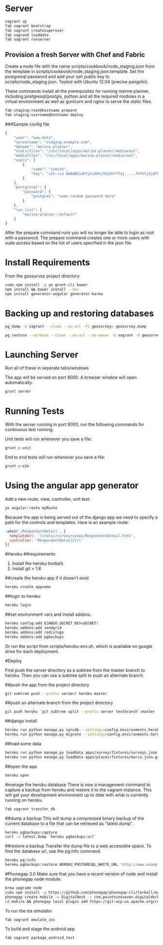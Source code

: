# Server
```bash
vagrant up
fab vagrant bootstrap
fab vagrant createsuperuser
fab vagrand loaddata
fab vagrant runserver
```

## Provision a fresh Server with Chef and Fabric
Create a node file with the name scripts/cookbook/node_staging.json from the template in scripts/cookbook/node_staging.json.template.  Set the postgresql password and add your ssh public key to scripts/node_staging.json.  Tested with Ubuntu 12.04 (precise pangolin).

These commands install all the prerequisites for running marine planner, including postgresql/postgis, python and all the required modules in a virtual environment as well as gunicorn and nginx to serve the static files.

```bash
fab staging:root@hostname prepare
fab staging:username@hostname deploy
```

###Sample config file
```javascript
{
    "user": "www-data",
    "servername": "staging.example.com",
    "dbname": "marine-planner",
    "staticfiles": "/usr/local/apps/marine-planner/mediaroot",
    "mediafiles": "/usr/local/apps/marine-planner/mediaroot",
    "users": [
        {
            "name": "jsmith",
            "key": "ssh-rsa AAAAB3sdkfjhsdkhjfdjkhfffdj.....fhfhfjdjdfhQ== jsmith@machine.local"
        }
    ],
    "postgresql": {
        "password": {
            "postgres": "some random password here"
        }
    },
    "run_list": [
        "marine-planner::default"
    ]
}
```

After the prepare command runs you will no longer be able to login as root with a password.  The prepare command creates one or more users with sudo access based on the list of users specified in the json file.


# Install Requirements
From the geosurvey project directory
```bash
sudo npm install -g yo grunt-cli bower
npm install && bower install --dev
npm install generator-angular generator-karma
```

# Backing up and restoring databases

```bash
pg_dump -U vagrant --clean --no-acl -Fc geosurvey> geosurvey.dump
```

```bash
pg_restore --verbose --clean --no-acl --no-owner -U vagrant -d geosurvey geosurvey.dump
```
# Launching Server
Run all of these in seperate tabs/windows

The app will be served on port 9000.  A browser window will open automatically.
```bash
grunt server
```
# Running Tests

With the server running in port 9000, run the following commands for continuous test running.

Unit tests will run whenever you save a file:

```bash
grunt c-unit
```

End to end tests will run whenever you save a file:


```bash
grunt c-e2e
```


# Using the angular app generator

Add a new route, view, controller, unit test:
```bash
yo angular:route myRoute
```

Because the app is being served out of the django app we need to specify a path for the controls and templates.  Here is an axample route:

```javascript
.when('/RespondantDetail', {
  templateUrl: '/static/survey/views/RespondantDetail.html',
  controller: 'RespondantDetailCtrl'
})
```

#Heroku
##requirements
1. Install the heroku toolbelt.
2. Install git > 1.8

##create the heroku app if it doesn't exist
```bash
heroku create appname
```

##login to heroku
```bash
heroku login
```

##set environment vars and install addons.
```bash
heroku config:add DJANGO_SECRET_KEY=SECRET!
heroku addons:add sendgrid
heroku addons:add redistogo
heroku addons:add pgbackups

```

Or run the script from scripts/heroku-env.sh, which is available on google drive for each deployment.

#Deploy

First push the server directory as a subtree from the master branch to heroku.  Then you can use a subtree split to push an alternate branch.

##push the app from the project directory
```bash
git subtree push --prefix server/ heroku master
```

##push an alternate branch from the project directory
```bash
git push heroku `git subtree split --prefix server testbranch`:master
```

##django install
```bash
heroku run python manage.py syncdb --settings=config.environments.heroku
heroku run python manage.py migrate --settings=config.environments.heroku
```

##load some data
```bash
heroku run python manage.py loaddata apps/survey/fixtures/surveys.json --settings=config.environments.heroku
heroku run python manage.py loaddata apps/places/fixtures/marco.json.gz --settings=config.environments.heroku
```

##open the app
```bash
heroku open
```

#manage the heroku database
There is now a management command to capture a backup from heroku and restore it to the vagrant instance.  This will get your development environment up to date with what is currently running on heroku.
```bash
fab vagrant transfer_db
```

##dump a backup
This will dump a compressed binary backup of the current database to a file that can be retrieved as "latest.dump".
```bash
heroku pgbackups:capture
curl -o latest.dump `heroku pgbackups:url`
```

##restore a backup
Transfer the dump file to a web accessible space.  To find the database url, use the pg:info command.
```bash
heroku pg:info
heroku pgbackups:restore HEROKU_POSTGRESQL_WHITE_URL 'http://www.example.org/latest.dump'
```

#Phonegap 3.0
Make sure that you have a recent version of node and install the phonegap node module.
```bash
brew upgrade node
sudo npm install -g https://github.com/phonegap/phonegap-cli/tarball/master
phonegap create mobile -n DigitalDeck -i com.pointnineseven.digitaldeck
cd mobile && phonegap local plugin add https://git-wip-us.apache.org/repos/asf/cordova-plugin-console.git
```

To run the ios simulator
```bash
fab vagrant emulate_ios
```

To build and stage the android app
```bash
fab vagrant package_android_test
```
